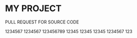 # MY PROJECT 

PULL REQUEST FOR SOURCE CODE 

1234567
1234567
123456789
12345
12345
12345
1234567
123
